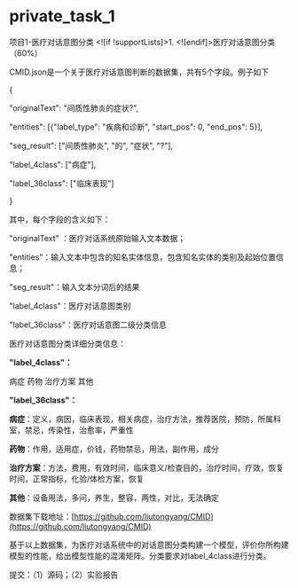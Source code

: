 # private_task_1
项目1-医疗对话意图分类
<![if !supportLists]>1. <![endif]>医疗对话意图分类（60%）

CMID.json是一个关于医疗对话意图判断的数据集，共有5个字段。例子如下

{

"originalText": "间质性肺炎的症状?",

"entities": [{"label_type": "疾病和诊断", "start_pos": 0, "end_pos": 5}],

"seg_result": ["间质性肺炎", "的", "症状", "?"],

"label_4class": ["病症"],

"label_36class": ["临床表现"]

}

其中，每个字段的含义如下：

"originalText" ：医疗对话系统原始输入文本数据；

"entities"：输入文本中包含的知名实体信息，包含知名实体的类别及起始位置信息；

"seg_result"：输入文本分词后的结果

"label_4class"：医疗对话意图类别

"label_36class"：医疗对话意图二级分类信息

医疗对话意图分类详细分类信息：

**"label_4class"：**

病症 药物 治疗方案 其他

**"label_36class"：**

**病症**：定义，病因，临床表现，相关病症，治疗方法，推荐医院，预防，所属科室，禁忌，传染性，治愈率，严重性

**药物**：作用，适用症，价钱，药物禁忌，用法，副作用，成分

**治疗方案**：方法，费用，有效时间，临床意义/检查目的，治疗时间，疗效，恢复时间，正常指标，化验/体检方案，恢复

**其他**：设备用法，多问，养生，整容，两性，对比，无法确定

数据集下载地址：[https://github.com/liutongyang/CMID](https://github.com/liutongyang/CMID)

基于以上数据集，为医疗对话系统中的对话意图分类构建一个模型，评价你所构建模型的性能，给出模型性能的混淆矩阵。分类要求对label_4class进行分类。

提交：（1）源码；（2）实验报告
